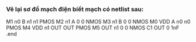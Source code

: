 ### Vẽ lại sơ đồ mạch điện biết mạch có netlist sau:
M1 n0 B n1 n1 PMOS
M2 n1 A 0 0 NMOS
M3 n1 B 0 0 NMOS
M0 VDD A n0 n0 PMOS
M4 VDD n1 OUT OUT PMOS
M5 OUT n1 0 0 NMOS
C1 OUT 0 1nF
.end